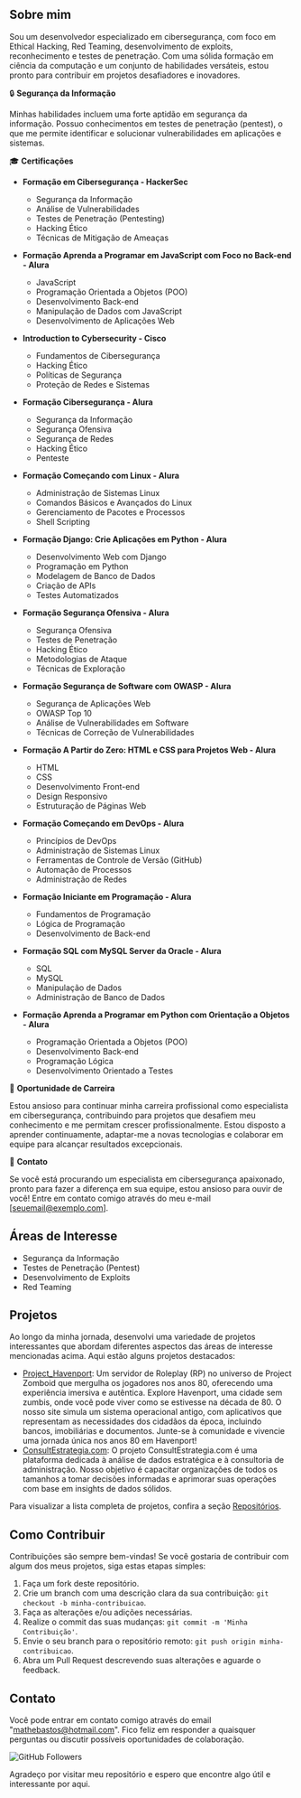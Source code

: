 ## Sobre mim

Sou um desenvolvedor especializado em cibersegurança, com foco em Ethical Hacking, Red Teaming, desenvolvimento de exploits, reconhecimento e testes de penetração. Com uma sólida formação em ciência da computação e um conjunto de habilidades versáteis, estou pronto para contribuir em projetos desafiadores e inovadores.

🔒 **Segurança da Informação**

Minhas habilidades incluem uma forte aptidão em segurança da informação. Possuo conhecimentos em testes de penetração (pentest), o que me permite identificar e solucionar vulnerabilidades em aplicações e sistemas.

🎓 **Certificações**

- **Formação em Cibersegurança - HackerSec**
  - Segurança da Informação
  - Análise de Vulnerabilidades
  - Testes de Penetração (Pentesting)
  - Hacking Ético
  - Técnicas de Mitigação de Ameaças

- **Formação Aprenda a Programar em JavaScript com Foco no Back-end - Alura**
  - JavaScript
  - Programação Orientada a Objetos (POO)
  - Desenvolvimento Back-end
  - Manipulação de Dados com JavaScript
  - Desenvolvimento de Aplicações Web

- **Introduction to Cybersecurity - Cisco**
  - Fundamentos de Cibersegurança
  - Hacking Ético
  - Políticas de Segurança
  - Proteção de Redes e Sistemas

- **Formação Cibersegurança - Alura**
  - Segurança da Informação
  - Segurança Ofensiva
  - Segurança de Redes
  - Hacking Ético
  - Penteste

- **Formação Começando com Linux - Alura**
  - Administração de Sistemas Linux
  - Comandos Básicos e Avançados do Linux
  - Gerenciamento de Pacotes e Processos
  - Shell Scripting

- **Formação Django: Crie Aplicações em Python - Alura**
  - Desenvolvimento Web com Django
  - Programação em Python
  - Modelagem de Banco de Dados
  - Criação de APIs
  - Testes Automatizados

- **Formação Segurança Ofensiva - Alura**
  - Segurança Ofensiva
  - Testes de Penetração
  - Hacking Ético
  - Metodologias de Ataque
  - Técnicas de Exploração

- **Formação Segurança de Software com OWASP - Alura**
  - Segurança de Aplicações Web
  - OWASP Top 10
  - Análise de Vulnerabilidades em Software
  - Técnicas de Correção de Vulnerabilidades

- **Formação A Partir do Zero: HTML e CSS para Projetos Web - Alura**
  - HTML
  - CSS
  - Desenvolvimento Front-end
  - Design Responsivo
  - Estruturação de Páginas Web

- **Formação Começando em DevOps - Alura**
  - Princípios de DevOps
  - Administração de Sistemas Linux
  - Ferramentas de Controle de Versão (GitHub)
  - Automação de Processos
  - Administração de Redes

- **Formação Iniciante em Programação - Alura**
  - Fundamentos de Programação
  - Lógica de Programação
  - Desenvolvimento de Back-end

- **Formação SQL com MySQL Server da Oracle - Alura**
  - SQL
  - MySQL
  - Manipulação de Dados
  - Administração de Banco de Dados

- **Formação Aprenda a Programar em Python com Orientação a Objetos - Alura**
  - Programação Orientada a Objetos (POO)
  - Desenvolvimento Back-end
  - Programação Lógica
  - Desenvolvimento Orientado a Testes

💼 **Oportunidade de Carreira**

Estou ansioso para continuar minha carreira profissional como especialista em cibersegurança, contribuindo para projetos que desafiem meu conhecimento e me permitam crescer profissionalmente. Estou disposto a aprender continuamente, adaptar-me a novas tecnologias e colaborar em equipe para alcançar resultados excepcionais.

📨 **Contato**

Se você está procurando um especialista em cibersegurança apaixonado, pronto para fazer a diferença em sua equipe, estou ansioso para ouvir de você! Entre em contato comigo através do meu e-mail [seuemail@exemplo.com].

## Áreas de Interesse

- Segurança da Informação
- Testes de Penetração (Pentest)
- Desenvolvimento de Exploits
- Red Teaming

## Projetos

Ao longo da minha jornada, desenvolvi uma variedade de projetos interessantes que abordam diferentes aspectos das áreas de interesse mencionadas acima. Aqui estão alguns projetos destacados:

- [Project_Havenport](https://github.com/C4NIS/Project_Havenport): Um servidor de Roleplay (RP) no universo de Project Zomboid que mergulha os jogadores nos anos 80, oferecendo uma experiência imersiva e autêntica. Explore Havenport, uma cidade sem zumbis, onde você pode viver como se estivesse na década de 80. O nosso site simula um sistema operacional antigo, com aplicativos que representam as necessidades dos cidadãos da época, incluindo bancos, imobiliárias e documentos. Junte-se à comunidade e vivencie uma jornada única nos anos 80 em Havenport!
- [ConsultEstrategia.com](https://github.com/C4NIS/ConsultEstrategia.com): O projeto ConsultEstrategia.com é uma plataforma dedicada à análise de dados estratégica e à consultoria de administração. Nosso objetivo é capacitar organizações de todos os tamanhos a tomar decisões informadas e aprimorar suas operações com base em insights de dados sólidos.

Para visualizar a lista completa de projetos, confira a seção [Repositórios](https://github.com/C4NIS?tab=repositories).

## Como Contribuir

Contribuições são sempre bem-vindas! Se você gostaria de contribuir com algum dos meus projetos, siga estas etapas simples:

1. Faça um fork deste repositório.
2. Crie um branch com uma descrição clara da sua contribuição: `git checkout -b minha-contribuicao`.
3. Faça as alterações e/ou adições necessárias.
4. Realize o commit das suas mudanças: `git commit -m 'Minha Contribuição'`.
5. Envie o seu branch para o repositório remoto: `git push origin minha-contribuicao`.
6. Abra um Pull Request descrevendo suas alterações e aguarde o feedback.

## Contato

Você pode entrar em contato comigo através do email "mathebastos@hotmail.com". Fico feliz em responder a quaisquer perguntas ou discutir possíveis oportunidades de colaboração.

![GitHub Followers](https://img.shields.io/github/followers/C4NIS.svg?style=social&label=Follow)

Agradeço por visitar meu repositório e espero que encontre algo útil e interessante por aqui.
